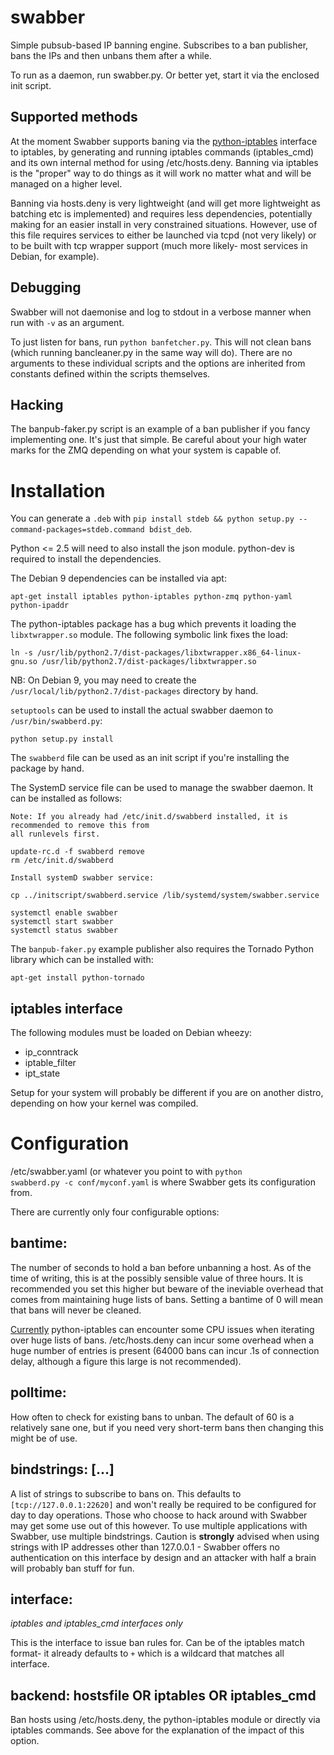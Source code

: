 swabber
=======

Simple pubsub-based IP banning engine. Subscribes to a ban publisher, bans the IPs and then unbans them after a while.

To run as a daemon, run swabber.py. Or better yet, start it via the enclosed init script.

Supported methods
-------------
At the moment Swabber supports baning via the [python-iptables](https://github.com/ldx/python-iptables) interface to iptables, by generating and running iptables commands (iptables_cmd) and its own internal method for using /etc/hosts.deny. Banning via iptables is the "proper" way to do things as it will work no matter what and will be managed on a higher level.

Banning via hosts.deny is very lightweight (and will get more lightweight as batching etc is implemented) and requires less dependencies, potentially making for an easier install in very constrained situations. However, use of this file requires services to either be launched via tcpd (not very likely) or to be built with tcp wrapper support (much more likely- most services in Debian, for example).

Debugging
-------------
Swabber will not daemonise and log to stdout in a verbose manner when run with <code>-v</code> as an argument.

To just listen for bans, run <code>python banfetcher.py</code>. This will not clean bans (which running bancleaner.py in the same way will do). There are no arguments to these individual scripts and the options are inherited from constants defined within the scripts themselves.

Hacking
-------------
The banpub-faker.py script is an example of a ban publisher if you fancy implementing one. It's just that simple. Be careful about your high water marks for the ZMQ depending on what your system is capable of.

Installation
======
You can generate a `.deb` with `pip install stdeb && python setup.py --command-packages=stdeb.command bdist_deb`.

Python <= 2.5 will need to also install the json module. python-dev is required to install the dependencies.

The Debian 9 dependencies can be installed via apt:

    apt-get install iptables python-iptables python-zmq python-yaml python-ipaddr

The python-iptables package has a bug which prevents it loading the <code>libxtwrapper.so</code> module. The following symbolic link fixes the load:

    ln -s /usr/lib/python2.7/dist-packages/libxtwrapper.x86_64-linux-gnu.so /usr/lib/python2.7/dist-packages/libxtwrapper.so

NB: On Debian 9, you may need to create the <code>/usr/local/lib/python2.7/dist-packages</code> directory by hand.

<code>setuptools</code> can be used to install the actual swabber daemon to <code>/usr/bin/swabberd.py</code>:

    python setup.py install


The <code>swabberd</code> file can be used as an init script if you're installing the package by hand.


The SystemD service file can be used to manage the swabber daemon. It can be installed as follows:

    Note: If you already had /etc/init.d/swabberd installed, it is recommended to remove this from
    all runlevels first.

    update-rc.d -f swabberd remove
    rm /etc/init.d/swabberd

    Install systemD swabber service:

    cp ../initscript/swabberd.service /lib/systemd/system/swabber.service

    systemctl enable swabber
    systemctl start swabber
    systemctl status swabber



The <code>banpub-faker.py</code> example publisher also requires the Tornado Python library which can be installed with:

    apt-get install python-tornado


iptables interface
-------------
The following modules must be loaded on Debian wheezy:
* ip_conntrack
* iptable_filter
* ipt_state

Setup for your system will probably be different if you are on another distro, depending on how your kernel was compiled.

Configuration
======
/etc/swabber.yaml (or whatever you point to with <code>python swabberd.py -c conf/myconf.yaml</code> is where Swabber gets its configuration from.

There are currently only four configurable options:

bantime: <integer>
-------------
The number of seconds to hold a ban before unbanning a host. As of the time of writing, this is at the possibly sensible value of three hours. It is recommended you set this higher but beware of the ineviable overhead that comes from maintaining huge lists of bans. Setting a bantime of 0 will mean that bans will never be cleaned.

[Currently](https://github.com/ldx/python-iptables/issues/38) python-iptables can encounter some CPU issues when iterating over huge lists of bans. /etc/hosts.deny can incur some overhead when a huge number of entries is present (64000 bans can incur .1s of connection delay, although a figure this large is not recommended).

polltime: <integer>
-------------
How often to check for existing bans to unban. The default of 60 is a relatively sane one, but if you need very short-term bans then changing this might be of use.

bindstrings: [<ZMQ connection URI>...]
-------------
A list of strings to subscribe to bans on. This defaults to <code>[tcp://127.0.0.1:22620]</code> and won't really be required to be configured for day to day operations. Those who choose to hack around with Swabber may get some use out of this however. To use multiple applications with Swabber, use multiple bindstrings. Caution is __strongly__ advised when using strings with IP addresses other than 127.0.0.1 - Swabber offers no authentication on this interface by design and an attacker with half a brain will probably ban stuff for fun.

interface: <iptables match>
-------------
*iptables and iptables_cmd interfaces only*

This is the interface to issue ban rules for. Can be of the iptables match format- it already defaults to <code>+</code> which is a wildcard that matches all interface.

backend: hostsfile OR iptables OR iptables_cmd
-------------
Ban hosts using /etc/hosts.deny, the python-iptables module or directly via iptables commands. See above for the explanation of the impact of this option.
